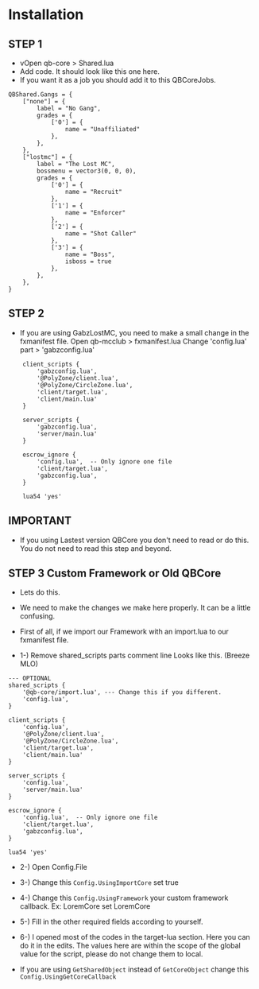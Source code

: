 # Installation

## STEP 1

- vOpen qb-core > Shared.lua 
- Add code. It should look like this one here.
- If you want it as a job you should add it to this QBCoreJobs.
```
QBShared.Gangs = {
	["none"] = {
		label = "No Gang",
		grades = {
            ['0'] = {
                name = "Unaffiliated"
            },
        },
	},
	["lostmc"] = {
		label = "The Lost MC",
		bossmenu = vector3(0, 0, 0),
		grades = {
            ['0'] = {
                name = "Recruit"
            },
			['1'] = {
                name = "Enforcer"
            },
			['2'] = {
                name = "Shot Caller"
            },
			['3'] = {
                name = "Boss",
				isboss = true
            },
        },
	},
}
```

## STEP 2 
 - If you are using GabzLostMC, you need to make a small change in the fxmanifest file.
    Open qb-mcclub > fxmanifest.lua
    Change 'config.lua' part > 	'gabzconfig.lua'

```
    client_scripts {
        'gabzconfig.lua',
        '@PolyZone/client.lua',
        '@PolyZone/CircleZone.lua',
        'client/target.lua',
        'client/main.lua'
    }

    server_scripts {
        'gabzconfig.lua',
        'server/main.lua'
    }

    escrow_ignore {
        'config.lua',  -- Only ignore one file
        'client/target.lua',
        'gabzconfig.lua',
    }

    lua54 'yes'
```

## IMPORTANT
 - If you using Lastest version QBCore you don't need to read or do this. You do not need to read this step and beyond.

## STEP 3 Custom Framework or Old QBCore
 - Lets do this.

 - We need to make the changes we make here properly. It can be a little confusing.

 - First of all, if we import our Framework with an import.lua to our fxmanifest file.
 - 1-) Remove shared_scripts parts comment line
   Looks like this. (Breeze MLO)

```
--- OPTIONAL 
shared_scripts {
    '@qb-core/import.lua', --- Change this if you different.
    'config.lua',
}

client_scripts {
	'config.lua',
	'@PolyZone/client.lua',
	'@PolyZone/CircleZone.lua',
	'client/target.lua',
	'client/main.lua'
}

server_scripts {
	'config.lua',
	'server/main.lua'
}

escrow_ignore {
	'config.lua',  -- Only ignore one file
	'client/target.lua',
	'gabzconfig.lua',
}

lua54 'yes'

 ```
 - 2-) Open Config.File 
 - 3-) Change this `Config.UsingImportCore` set true
 - 4-) Change this `Config.UsingFramework` your custom framework callback. Ex: LoremCore set LoremCore
 - 5-) Fill in the other required fields according to yourself.
 - 6-) I opened most of the codes in the target-lua section. Here you can do it in the edits. The values ​​here are within the scope of the global value for the script, please do not change them to local.


 - If you are using `GetSharedObject` instead of `GetCoreObject` change this `Config.UsingGetCoreCallback`


 








